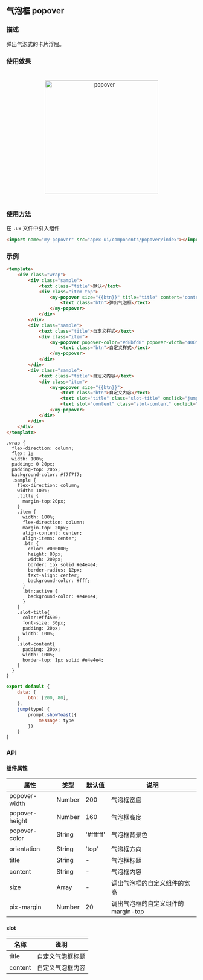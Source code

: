 ## 气泡框 popover

### 描述

弹出气泡式的卡片浮层。

### 使用效果

<div style="text-align: center; margin: 40px; "><img src="../assets/popover.gif" alt="popover" style="width:300px" /></div>

### 使用方法

在 `.ux` 文件中引入组件

``` html
<import name="my-popover" src="apex-ui/components/popover/index"></import>
```

### 示例

``` html
<template>
    <div class="wrap">
        <div class="sample">
            <text class="title">默认</text>
            <div class="item top">
                <my-popover size="{{btn}}" title="title" content='content'>
                    <text class="btn">弹出气泡框</text>
                </my-popover>
            </div>
        </div>
        <div class="sample">
            <text class="title">自定义样式</text>
            <div class="item">
                <my-popover popover-color="#d8bfd8" popover-width="400" popover-height="200" size="{{btn}}" title="title" content="content">
                    <text class="btn">自定义样式</text>
                </my-popover>
            </div>
        </div>
        <div class="sample">
            <text class="title">自定义内容</text>
            <div class="item">
                <my-popover size="{{btn}}">
                    <text class="btn">自定义内容</text>
                    <text slot="title" class="slot-title" onclick="jump('custom title!')">Title</text>
                    <text slot="content" class="slot-content" onclick="jump('custom content!')">content</text>
                </my-popover>
            </div>
        </div>
    </div>
</template>
```

``` less
.wrap {
  flex-direction: column;
  flex: 1;
  width: 100%;
  padding: 0 20px;
  padding-top: 20px;
  background-color: #f7f7f7;
  .sample {
    flex-direction: column;
    width: 100%;
    .title {
      margin-top:20px;
    }
    .item {
      width: 100%;
      flex-direction: column;
      margin-top: 20px;
      align-content: center;
      align-items: center;
      .btn {
        color: #000000;
        height: 80px;
        width: 200px;
        border: 1px solid #e4e4e4;
        border-radius: 12px;
        text-align: center;
        background-color: #fff;
      }
      .btn:active {
        background-color: #e4e4e4;
      }
    }
    .slot-title{
      color:#ff4500;
      font-size: 30px;
      padding: 20px;
      width: 100%;
    }
    .slot-content{
      padding: 20px;
      width: 100%;
      border-top: 1px solid #e4e4e4;
    }
  }
}
```

``` javascript
export default {
    data: {
        btn: [200, 80],
    },
    jump(type) {
        prompt.showToast({
            message: type
        })
    }
}
```

### API

#### 组件属性

| 属性           | 类型   | 默认值    | 说明                               |
|----------------|--------|-----------|-----------------------------------|
| popover-width  | Number | 200       | 气泡框宽度                         |
| popover-height | Number | 160       | 气泡框高度                         |
| popover-color  | String | '#ffffff' | 气泡框背景色                       |
| orientation    | String | 'top'     | 气泡框方向                         |
| title          | String | -         | 气泡框标题                         |
| content        | String | -         | 气泡框内容                         |
| size           | Array  | -         | 调出气泡框的自定义组件的宽高        |
| pix-margin     | Number | 20        | 调出气泡框的自定义组件的margin-top  |

#### slot

| 名称    | 说明             |
|---------|-----------------|
| title   | 自定义气泡框标题 |
| content | 自定义气泡框内容 |

